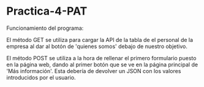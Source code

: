 # Practica-4-PAT
Funcionamiento del programa:

El método GET se utiliza para cargar la API de la tabla de el personal de la empresa al dar al botón de 'quienes somos' debajo de
nuestro objetivo.

El método POST se utiliza a la hora de rellenar el primero formulario puesto en la página web, dando al primer botón que se ve 
en la página principal de 'Más información'. Esta debería de devolver un JSON con los valores introducidos por el usuario.
